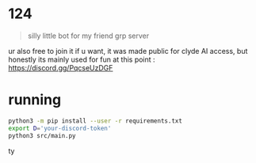 # 124

> silly little bot for my friend grp server

ur also free to join it if u want, it was made public for clyde AI access,
but honestly its mainly used for fun at this point : <https://discord.gg/PqcseUzDGF>

# running

```sh
python3 -m pip install --user -r requirements.txt
export D='your-discord-token'
python3 src/main.py
```

ty
